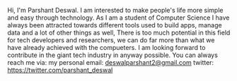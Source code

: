 Hi, I'm Parshant Deswal.
I am interested to make people's life more simple and easy through technology.
As I am a student of Computer Science I have always been attracted towards different tools used to build apps, manage data and a lot of other things as well,
There is too much potential in this field for tech developers and researchers, we can do far more than what we have already achieved with the compueters.
I am looking forward to contribute in the giant tech industry in anyway possible.
You can always reach me via:
my personal email: deswalparshant2@gmail.com 
twitter: https://twitter.com/parshant_deswal

